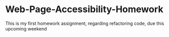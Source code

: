 # Web-Page-Accessibility-Homework
This is my first homework assignment, regarding refactoring code, due this upcoming weekend
